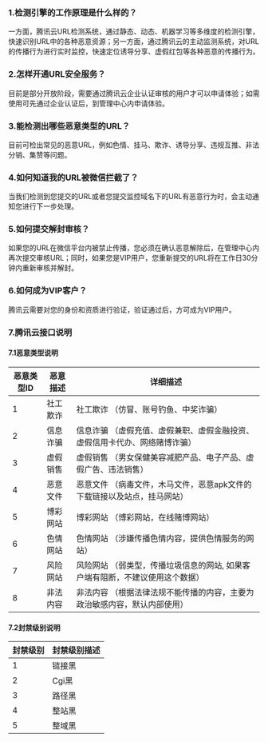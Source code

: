 ### 1.检测引擎的工作原理是什么样的？
一方面，腾讯云URL检测系统，通过静态、动态、机器学习等多维度的检测引擎，快速识别URL中的各种恶意资源；另一方面，通过腾讯云的主动监测系统，对URL的传播行为进行实时监控，快速定位诱导分享、虚假红包等各种恶意的传播行为。

### 2.怎样开通URL安全服务？
目前是部分开放阶段，需要通过腾讯云企业认证审核的用户才可以申请体验；如需使用可先通过企业认证后，到管理中心内申请体验。

### 3.能检测出哪些恶意类型的URL？
目前可检出常见的恶意URL，例如色情、挂马、欺诈、诱导分享、违规互推、非法分销、集赞等问题。

### 4.如何知道我的URL被微信拦截了？
当我们检测到您提交的URL或者您提交监控域名下的URL有恶意行为时，会主动通知您进行下一步处理。

### 5.如何提交解封审核？
如果您的URL在微信平台内被禁止传播，您必须在确认恶意解除后，在管理中心内再次提交审核URL；同时，如果您是VIP用户，您重新提交的URL将在工作日30分钟内重新审核并解封。

### 6.如何成为VIP客户？
腾讯云需要对您的身份和资质进行验证，验证通过后，方可成为VIP用户。


### 7.腾讯云接口说明
#### 7.1恶意类型说明

| 恶意类型ID | 恶意描述 | 详细描述 |
|---------|---------|---------|
| 1 | 社工欺诈 | 社工欺诈 （仿冒、账号钓鱼、中奖诈骗）  |
| 2 | 信息诈骗 | 信息诈骗 （虚假充值、虚假兼职、虚假金融投资、虚假信用卡代办、网络赌博诈骗）  |
| 3 | 虚假销售 | 虚假销售 （男女保健美容减肥产品、电子产品、虚假广告、违法销售）|
| 4 | 恶意文件 | 恶意文件 （病毒文件，木马文件，恶意apk文件的下载链接以及站点，挂马网站） |
| 5 | 博彩网站 | 博彩网站 （博彩网站，在线赌博网站） |
| 6 | 色情网站 | 色情网站 （涉嫌传播色情内容，提供色情服务的网站）|
| 7 | 风险网站 | 风险网站 （弱类型，传播垃圾信息的网站, 如果客户端有阻断，不建议使用这个数据）|
| 8 | 非法内容 | 非法内容 （根据法律法规不能传播的内容，主要为政治敏感内容，默认内部使用） |

#### 7.2封禁级别说明

| 封禁级别 | 封禁级别描述 | 
|---------|---------|
| 1 | 链接黑 | 
| 2 | Cgi黑 | 
| 3 | 路径黑 | 
| 4 | 整站黑 | 
| 5 | 整域黑 | 





